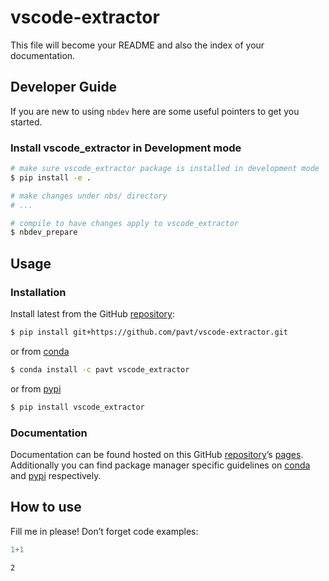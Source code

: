 # vscode-extractor


<!-- WARNING: THIS FILE WAS AUTOGENERATED! DO NOT EDIT! -->

This file will become your README and also the index of your
documentation.

## Developer Guide

If you are new to using `nbdev` here are some useful pointers to get you
started.

### Install vscode_extractor in Development mode

``` sh
# make sure vscode_extractor package is installed in development mode
$ pip install -e .

# make changes under nbs/ directory
# ...

# compile to have changes apply to vscode_extractor
$ nbdev_prepare
```

## Usage

### Installation

Install latest from the GitHub
[repository](https://github.com/pavt/vscode-extractor):

``` sh
$ pip install git+https://github.com/pavt/vscode-extractor.git
```

or from [conda](https://anaconda.org/pavt/vscode-extractor)

``` sh
$ conda install -c pavt vscode_extractor
```

or from [pypi](https://pypi.org/project/vscode-extractor/)

``` sh
$ pip install vscode_extractor
```

### Documentation

Documentation can be found hosted on this GitHub
[repository](https://github.com/pavt/vscode-extractor)’s
[pages](https://pavt.github.io/vscode-extractor/). Additionally you can
find package manager specific guidelines on
[conda](https://anaconda.org/pavt/vscode-extractor) and
[pypi](https://pypi.org/project/vscode-extractor/) respectively.

## How to use

Fill me in please! Don’t forget code examples:

``` python
1+1
```

    2
